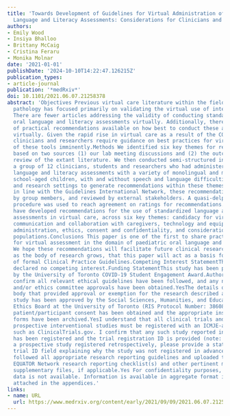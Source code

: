 ```yaml
---
title: 'Towards Development of Guidelines for Virtual Administration of Standardized
  Language and Literacy Assessments: Considerations for Clinicians and Researchers'
authors:
- Emily Wood
- Insiya Bhalloo
- Brittany McCaig
- Cristina Feraru
- Monika Molnar
date: '2021-01-01'
publishDate: '2024-10-10T14:22:47.126215Z'
publication_types:
- article-journal
publication: '*medRxiv*'
doi: 10.1101/2021.06.07.21258378
abstract: 'Objectives Previous virtual care literature within the field of speech-language
  pathology has focused primarily on validating the virtual use of intervention programs.
  There are fewer articles addressing the validity of conducting standardized paediatric
  oral language and literacy assessments virtually. Additionally, there is a lack
  of practical recommendations available on how best to conduct these assessment measures
  virtually. Given the rapid rise in virtual care as a result of the COVID-19 pandemic,
  clinicians and researchers require guidance on best practices for virtual administration
  of these tools imminently.Methods We identified six key themes for recommendations
  based on two sources (1) our lab meeting discussions and (2) the outcomes of a narrative
  review of the extant literature. We then conducted semi-structured interviews with
  a group of 12 clinicians, students and researchers who had administered standardized
  language and literacy assessments with a variety of monolingual and multilingual
  school-aged children, with and without speech and language difficulties, in clinical
  and research settings to generate recommendations within these themes. Subsequently,
  in line with the Guidelines International Network, these recommendations were rated
  by group members, and reviewed by external stakeholders. A quasi-delphi consensus
  procedure was used to reach agreement on ratings for recommendations.Results We
  have developed recommendations for the use of standardized language and literacy
  assessments in virtual care, across six key themes: candidacy for virtual assessment,
  communication and collaboration with caregivers, technology and equipment, virtual
  administration, ethics, consent and confidentiality, and considerations for bilingual
  populations.Conclusions This paper is one of the first to share practical recommendations
  for virtual assessment in the domain of paediatric oral language and literacy assessment.
  We hope these recommendations will facilitate future clinical research and that
  as the body of research grows, that this paper will act as a basis for the development
  of formal Clinical Practice Guidelines.Competing Interest StatementThe authors have
  declared no competing interest.Funding StatementThis study has been partially funded
  by the University of Toronto COVID-19 Student Engagement Award.Author DeclarationsI
  confirm all relevant ethical guidelines have been followed, and any necessary IRB
  and/or ethics committee approvals have been obtained.YesThe details of the IRB/oversight
  body that provided approval or exemption for the research described are given below:This
  study has been approved by the Social Sciences, Humanities, and Education Research
  Ethics Board at the University of Toronto (RIS Protocol Number: 38608).All necessary
  patient/participant consent has been obtained and the appropriate institutional
  forms have been archived.YesI understand that all clinical trials and any other
  prospective interventional studies must be registered with an ICMJE-approved registry,
  such as ClinicalTrials.gov. I confirm that any such study reported in the manuscript
  has been registered and the trial registration ID is provided (note: if posting
  a prospective study registered retrospectively, please provide a statement in the
  trial ID field explaining why the study was not registered in advance).Yes I have
  followed all appropriate research reporting guidelines and uploaded the relevant
  EQUATOR Network research reporting checklist(s) and other pertinent material as
  supplementary files, if applicable.Yes For confidentiality purposes, individual
  data is not available. Information is available in aggregate format in the tables
  attached in the appendices.'
links:
- name: URL
  url: https://www.medrxiv.org/content/early/2021/09/09/2021.06.07.21258378
---
```

